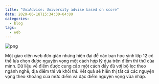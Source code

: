 ```yaml
---
title: "UniAdvise: University advise based on score"
date: 2020-06-18T15:34:30-04:00
categories:
  - blog
tags:
  - web
---
```


![png](/hpf/assets/images/uniadvise.png)

Một giao diện web đơn giản nhưng hiện đại để các bạn học sinh lớp 12 có thể lựa chọn được nguyện vọng một cách hợp lý dựa trên điểm thi thử của mình. Dữ liệu về điểm được cung cấp một cách đầy đủ với bộ lọc theo ngành nghề, địa điểm thi và khối thi. Kết quả sẽ hiển thị tất cả các nguyện vọng theo khoảng của mức điểm và đặc điểm nguyện vọng vừa nhập.
